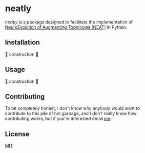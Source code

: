 # neatly

*neatly* is a package designed to facilitate the implementation of [NeuroEvolution of Augmenting Topologies (NEAT)](http://nn.cs.utexas.edu/downloads/papers/stanley.ec02.pdf) in Python.

## Installation
:construction: construction :construction:

## Usage
:construction: construction :construction:

## Contributing
To be completely honest, I don't know why anybody would want to contribute to this pile of hot garbage, and I don't really know how contributing works, but if you're interested email [me](mailto:seanrhee2024@u.northwestern.edu?subject=[Github]%20contributing%20to%20neatly).

## License
[MIT](https://choosealicense.com/licenses/mit/)